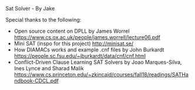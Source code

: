 Sat Solver - By Jake

Special thanks to the following:
- Open source content on DPLL by James Worrel https://www.cs.ox.ac.uk/people/james.worrell/lecture06.pdf
- Mini SAT (inspo for this project) http://minisat.se/
- How DIAMACs works and example .cnf files by John Burkardt https://people.sc.fsu.edu/~jburkardt/data/cnf/cnf.html
- Conflict-Driven Clause Learning SAT Solvers by Joao Marques-Silva, Ines Lynce and Sharad Malik https://www.cs.princeton.edu/~zkincaid/courses/fall18/readings/SATHandbook-CDCL.pdf
